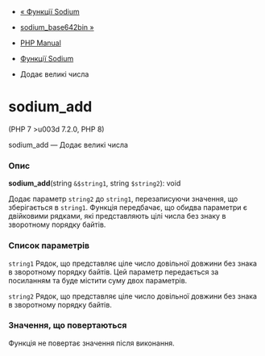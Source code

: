 - [« Функції Sodium](ref.sodium.md)
- [sodium_base642bin »](function.sodium-base642bin.md)

- [PHP Manual](index.md)
- [Функції Sodium](ref.sodium.md)
- Додає великі числа

# sodium_add

(PHP 7 \>u003d 7.2.0, PHP 8)

sodium_add — Додає великі числа

### Опис

**sodium_add**(string `&$string1`, string `$string2`): void

Додає параметр `string2` до `string1`, перезаписуючи значення,
що зберігається в `string1`. Функція передбачає, що обидва параметри є
двійковими рядками, які представляють цілі числа без знаку в
зворотному порядку байтів.

### Список параметрів

`string1`
Рядок, що представляє ціле число довільної довжини без знака в
зворотному порядку байтів. Цей параметр передається за посиланням та буде
містити суму двох параметрів.

`string2`
Рядок, що представляє ціле число довільної довжини без знака в
зворотному порядку байтів.

### Значення, що повертаються

Функція не повертає значення після виконання.
